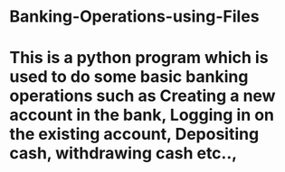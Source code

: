 # Banking-Operations-using-Files
# This is a python program which is used to do some basic banking operations such as Creating a new account in the bank, Logging in on the existing account, Depositing cash, withdrawing cash etc..,
